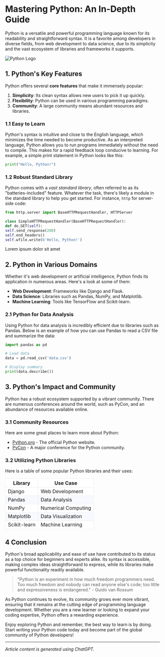 # Mastering Python: An In-Depth Guide

Python is a versatile and powerful programming language known for its readability and straightforward syntax. It is a favorite among developers in diverse fields, from web development to data science, due to its simplicity and the vast ecosystem of libraries and frameworks it supports.

![Python Logo](https://www.python.org/static/img/python-logo.png "Python")
<!-- alternative: ![Python Logo](images/python-logo.png "Python") -->


## 1. Python's Key Features

Python offers several **core features** that make it immensely popular:

1. **Simplicity**: Its clean syntax allows new users to pick it up quickly.
2. **Flexibility**: Python can be used in various programming paradigms.
3. **Community**: A large community means abundant resources and libraries.

### 1.1 Easy to Learn

Python's syntax is intuitive and close to the English language, which minimizes the time needed to become productive. As an interpreted language, Python allows you to run programs immediately without the need to compile. This makes for a rapid feedback loop conducive to learning. For example, a simple print statement in Python looks like this:

```python
print("Hello, Python!")
```

### 1.2 Robust Standard Library

Python comes with a *vast standard library*, often referred to as its "batteries-included" feature. Whatever the task, there's likely a module in the standard library to help you get started. For instance, `http` for server-side code:

```python
from http.server import BaseHTTPRequestHandler, HTTPServer

class SimpleHTTPRequestHandler(BaseHTTPRequestHandler):
def do_GET(self):
self.send_response(200)
self.end_headers()
self.wfile.write(b'Hello, Python!')
```

Lorem ipsum dolor sit amet


## 2. Python in Various Domains
Whether it's web development or artificial intelligence, Python finds its application in numerous areas. Here's a look at some of them:

- **Web Development**: Frameworks like Django and Flask.
- **Data Science**: Libraries such as Pandas, NumPy, and Matplotlib.
- **Machine Learning**: Tools like TensorFlow and Scikit-learn.

### 2.1 Python for Data Analysis

Using Python for data analysis is incredibly efficient due to libraries such as Pandas. Below is an example of how you can use Pandas to read a CSV file and summarize the data:

```python
import pandas as pd

# Load data
data = pd.read_csv('data.csv')

# Display summary
print(data.describe())
```


## 3. Python's Impact and Community

Python has a robust ecosystem supported by a vibrant community. There are numerous conferences around the world, such as PyCon, and an abundance of resources available online.

### 3.1 Community Resources

Here are some great places to learn more about Python:

- [Python.org](https://www.python.org) - The official Python website. 
- [PyCon](https://pycon.org) - A major conference for the Python community. 

### 3.2 Utilizing Python Libraries

Here is a table of some popular Python libraries and their uses:

<style>
	table {
    	border-collapse: collapse; /* Avoids double table margins */
    }
  	th, tr, td {
  		border: 1px solid #ececec; /* Color “light grey, slightly darker for frame lines */
  	}
    th {
  		background-color: #ffffff; /* Background color “white” for the column headings */
    }
    tr:nth-child(odd) td {
  		background-color: #f8f9fe; /* Background color “light blue-grey” for even lines */
    }
    tr:nth-child(even) td {
        background-color: #ffffff; /* Background color “white” for odd line numbers */
    }
</style>
<table>
    <tr>
        <th>Library</th>
        <th>Use Case</th>
    </tr>
    <tr>
        <td>Django</td>
        <td>Web Development</td> 
    </tr>
    <tr>
        <td>Pandas</td>
        <td>Data Analysis</td>    
    </tr>
    <tr>
        <td>NumPy</td>
        <td>Numerical Computing</td>
    </tr>
    <tr>
        <td>Matplotlib</td>
        <td>Data Visualization</td>
    </tr>
    <tr>
        <td>Scikit-learn</td>
        <td>Machine Learning</td>
    </tr>
</table>


## 4 Conclusion

Python's broad applicability and ease of use have contributed to its status as a top choice for beginners and experts alike. Its syntax is accessible, making complex ideas straightforward to express, while its libraries make powerful functionality readily available.

> "Python is an experiment in how much freedom programmers need. Too much freedom and nobody can read anyone else's code; too little and expressiveness is endangered." - Guido van Rossum

As Python continues to evolve, its community grows ever more vibrant, ensuring that it remains at the cutting edge of programming language development. Whether you are a new learner or looking to expand your coding expertise, Python offers a rewarding experience.

Enjoy exploring Python and remember, the best way to learn is by doing. Start writing your Python code today and become part of the global community of Python developers!

---

*Article content is generated using ChatGPT.*
